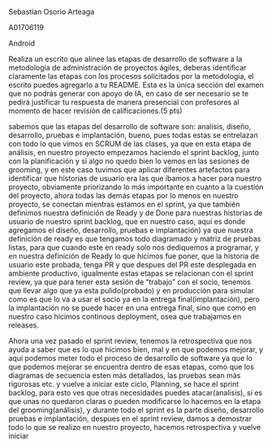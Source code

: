 Sebastian Osorio Arteaga

A01706119

Android


Realiza un escrito que alinee las etapas de desarrollo de software a la metodología de administración de proyectos ágiles, deberas identificar claramente las etapas con los procesos solicitados por la metodología, el escrito puedes agregarlo a tu README. Esta es la única sección del examen que no podrás generar con apoyo de IA, en caso de ser necesario se te pedirá justificar tu respuesta de manera presencial con profesores al momento de hacer revisión de calificaciones.(5 pts)

sabemos que las etapas del desarrollo de software son: analisis, diseño, desarrollo, pruebas e implantación, bueno, pues todas estas se entrelazan con todo lo que vimos en SCRUM de las clases, ya que en esta etapa de análisis, en nuestro proyecto empezamos haciendo el sprint backlog, junto con la planificación y si algo no quedo bien lo vemos en las sesiones de grooming, y en este caso tuvimos que aplicar diferentes artefactos para identificar que historias de usuario era las que íbamos a hacer para nuestro proyecto, obviamente priorizando lo más importante en cuanto a la cuestión del proyecto, ahora todas las demás etapas por lo menos en nuestro proyecto, se conectan mientras estamos en el sprint, ya que también definimos nuestra definición de Ready y de Done para nuestras historias de usuario de nuestro sprint backlog, que en nuestro caso, aquí es donde agregamos el diseño, desarrollo, pruebas e implantación) ya que nuestra definición de ready es que tengamos todo diagramado y matriz de pruebas listas, para que cuando este en ready solo nos dediquemos a programar, y en nuestra definición de Ready lo que hicimos fue poner, que la historia de usuario este probada, tenga PR y que despues del PR este desplegada en ambiente productivo, igualmente estas etapas se relacionan con el sprint review, ya que para tener esta sesión de “trabajo” con el socio, tenemos que llevar algo que ya esta pulido(probado) y en producción para simular como es que lo va a usar el socio ya en la entrega final(implantación), pero la implantación no se puede hacer en una entrega final, sino que como en nuestro caso hicimos continous deployment, osea que trabajamos en releases.

Ahora una vez pasado el sprint review, tenemos la retrospectiva que nos ayuda a saber que es lo que hicimos bien, mal y en que podemos mejorar, y aqui podemos meter todo el proceso de desarrollo de software ya que lo que podemos mejorar se encuentra dentro de esas etapas, como que los diagramas de secuencia esten más detallados, las pruebas sean más rigurosas etc. y vuelve a iniciar este ciclo, Planning, se hace el sprint backlog, para esto ves que otras necesidades puedes atacar(analisis), si es que unas no quedaron claras o pueden modificarse lo hacemos en la etapa del grooming(análisis), y durante todo el sprint es la parte diseño, desarrollo pruebas e implantación, despues en el sprint review, damos a demostrar todo lo que se realizo en nuestro proyecto, hacemos retrospectiva y vuelve iniciar
